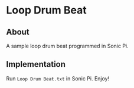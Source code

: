 # Loop Drum Beat

## About 

A sample loop drum beat programmed in Sonic Pi. 

## Implementation

Run `Loop Drum Beat.txt` in Sonic Pi. Enjoy!
